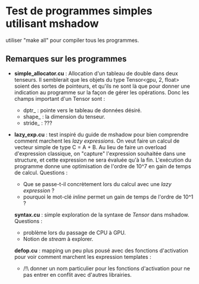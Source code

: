# Test de programmes simples utilisant mshadow
utiliser "make all" pour compiler tous les programmes. 

## Remarques sur les programmes
- **simple_allocator.cu** : Allocation d'un tableau de double dans deux tenseurs.
Il semblerait que les objets du type Tensor<gpu, 2, float> soient des sortes de pointeurs, et qu'ils ne sont là que pour donner une indication au programme sur la façon de gérer les opérations. Donc les champs important d'un Tensor sont :
  - dptr_ : pointe vers le tableau de données désiré.
  - shape_ : la dimension du tenseur.
  - stride_ : ???

- **lazy_exp.cu** : test inspiré du guide de mshadow pour bien comprendre comment marchent les *lazy expressions*. On veut faire un calcul de vecteur simple de type C = A + B. Au lieu de faire un overload d'expression classique, on "capture" l'expression souhaitée dans une structure, et cette expression ne sera évaluée qu'à la fin. L'exécution du programme donne une optimisation de l'ordre de 10^7 en gain de temps de calcul. Questions :
  - Que se passe-t-il concrètement lors du calcul avec une *lazy expression* ?
  - pourquoi le mot-clé *inline* permet un gain de temps de l'ordre de 10^1 ?
  
  **syntax.cu** : simple exploration de la syntaxe de *Tensor* dans mshadow. 
  Questions :
    - problème lors du passage de CPU à GPU. 
    - Notion de *stream* à explorer.
    
    **defop.cu** : mapping un peu plus pousé avec des fonctions d'activation pour voir comment marchent les expression templates :
    
    - /!\ donner un nom particulier pour les fonctions d'activation pour ne pas entrer en conflit avec d'autres librairies. 
